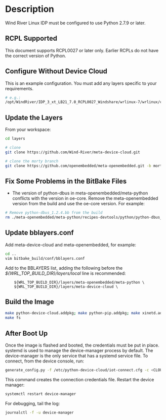 Description
===========
Wind River Linux IDP must be configured to use Python 2.7.9 or later.

RCPL Supported
--------------
This document supports RCPL0027 or later only. Earlier
RCPLs do not have the correct version of Python.

Configure Without Device Cloud
------------------------------
This is an example configuration.  You must add any layers specific to your requirements.

```sh
# e.g.:
/opt/WindRiver/IDP_3_xt_LB21_7.0_RCPL0027_Windshare/wrlinux-7/wrlinux/configure --enable-rootfs=idp --enable-addons=wr-idp --enable-kernel=idp  --without-layer=wr-srm,wr-mcafee --enable-board=intel-baytrail-64 --with-template=feature/python279 --with-rcpl-version=0027
```

Update the Layers
-----------------
From your workspace:
```sh
cd layers

# clone
git clone https://github.com/Wind-River/meta-device-cloud.git

# clone the morty branch
git clone https://github.com/openembedded/meta-openembedded.git -b morty

```

Fix Some Problems in the BitBake Files
----------------------------------
  * The version of python-dbus in meta-openembedded/meta-python
  conflicts with the version in oe-core. Remove the meta-openembedded
  version from the build and use the oe-core version. For example:

```sh
# Remove python-dbus_1.2.4.bb from the build
rm ./meta-openembedded/meta-python/recipes-devtools/python/python-dbus_1.2.4.bb
```

Update bblayers.conf
------------------------
Add meta-device-cloud and meta-openembedded, for example:

```sh
cd ..
vim bitbake_build/conf/bblayers.conf
```

Add to the BBLAYERS list, adding the following before the  
*${WRL_TOP_BUILD_DIR}/layers/local* line is recommended:


```
	${WRL_TOP_BUILD_DIR}/layers/meta-openembedded/meta-python \
	${WRL_TOP_BUILD_DIR}/layers/meta-device-cloud \
```

Build the Image
---------------
```sh
make python-device-cloud.addpkg; make python-pip.addpkg; make xinetd.addpkg; make inetutils.addpkg
make fs
```

After Boot Up
-------------
Once the image is flashed and booted, the credentials must be put in
place. systemd is used to manage the device-manager process by
default. The device-manager is the only service that has a systemd
service file. To connect, from the device console, run:
```sh
generate_config.py -f /etc/python-device-cloud/iot-connect.cfg -c <CLOUD URL> -p 8883 -t <APP TOKEN>
```
This command creates the connection credentials file. Restart
the device manager:
```sh
systemctl restart device-manager
```

For debugging, tail the log:
```sh
journalctl -f -u device-manager
```
